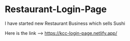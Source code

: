 # Restaurant-Login-Page
I have started new Restaurant Business which sells Sushi

Here is the link -->
https://kcc-login-page.netlify.app/
